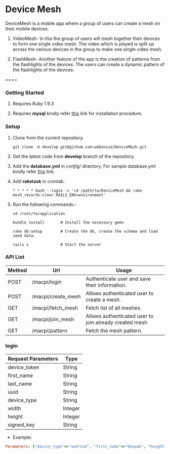 Device Mesh
===========

DeviceMesh is a mobile app where a group of users can create a mesh on their mobile devices. 

1. VideoMesh- In this the group of users will mesh together their devices to form one single video mesh. The video which is played is split up across the various devices in the group to make one single video mesh.

2. FlashMesh- Another feature of the app is the creation of patterns from the flashlights of the devices. The users can create a dynamic pattern of the flashlights of the devices.

====

### Getting Started

1. Requires Ruby 1.9.3

2. Requires **mysql** kindly refer [this](https://help.ubuntu.com/12.04/serverguide/mysql.html) link for installation procedure. 


### Setup

1. Clone from the current repository.
   ```
   git clone -b develop git@github.com:webonise/DeviceMesh.git
   ```

2. Get the latest code from **develop** branch of the repository.

3. Add the **database.yml** in *config/* directory. For sample database.yml kindly refer [this](https://gist.github.com/erichurst/961978) link.

4. Add **raketask** in crontab.
   ```
   * * * * * bash --login -c 'cd /path/to/DeviceMesh && rake mesh_records:clear RAILS_ENV=environment'
   ```

5. Run the following commands:-
   ```
   cd /root/to/application

   bundle install       # Install the necessary gems

   rake db:setup        # Create the db, create the schema and load seed data.

   rails s              # Start the server
   ```

### API List

| Method |         Url        |                    Usage                               |
|--------|--------------------|--------------------------------------------------------|
| POST   | /macpi/login       | Authenticate user and save their information.          |
| POST   | /macpi/create_mesh | Allows authenticated user to create a mesh.            |
| GET    | /macpi/fetch_mesh  | Fetch list of all meshes.                              |
| GET    | /macpi/join_mesh   | Allows authenticated user to join already created mesh |
| GET    | /macpi/pattern     | Fetch the mesh pattern.                                |

### login

| Request Parameters |  Type   |
|--------------------|---------|
| device_token       | String  |
| first_name         | String  |
| last_name          | String  |
| uuid               | String  |
| device_type        | String  |
| width              | Integer |
| height             | Integer |
| signed_key         | String  |

* Example:
```ruby
Parameters: {"device_type"=>"android", "first_name"=>"Deepak", "height"=>"872", "last_name"=>"Mahakale", "token"=>"APA91bHFeSpfTY2vw3Urrw43ArG-opcEFqvu0WCoV6z_WwV9ovNUvwPtUulbHoaZNPjf-GiJGTAue7JtU3VsfpyQWmpVZkwyZqI7IwPSkZsb9r-fIGNfOQyJFUR1NOU7Yx0hPJhLxzTaV86tw-LqjoPWv40OY1tcAA", "uuid"=>"909171549134433", "width"=>"480", "signed_key"=>"f85af4570403b8961d5a5acfe8a60b10f9c54407"}
```
